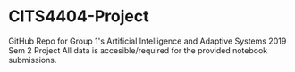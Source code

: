 # CITS4404-Project

GitHub Repo for Group 1's Artificial Intelligence and Adaptive Systems 2019 Sem 2 Project
All data is accesible/required for the provided notebook submissions.
